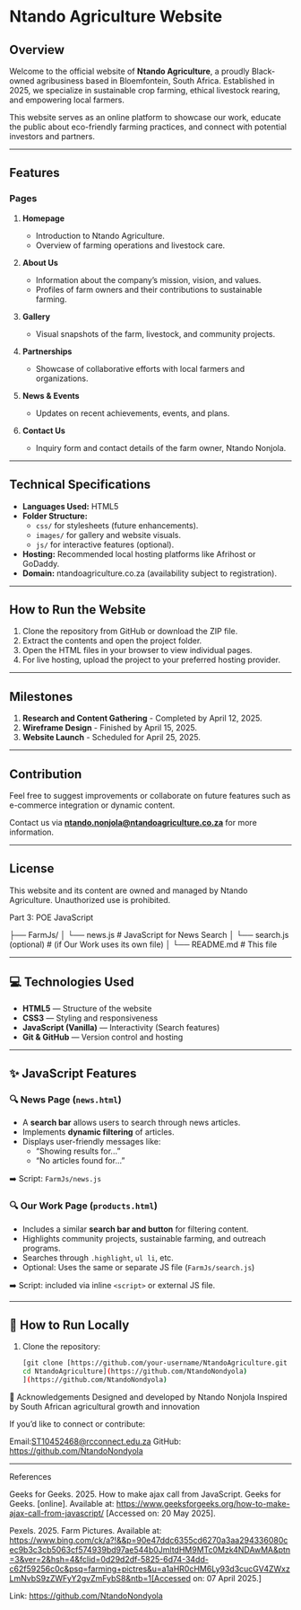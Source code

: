 # Ntando Agriculture Website

## Overview

Welcome to the official website of **Ntando Agriculture**, a proudly Black-owned agribusiness based in Bloemfontein, South Africa. Established in 2025, we specialize in sustainable crop farming, ethical livestock rearing, and empowering local farmers.

This website serves as an online platform to showcase our work, educate the public about eco-friendly farming practices, and connect with potential investors and partners.

---

## Features

### Pages

1. **Homepage**

   - Introduction to Ntando Agriculture.
   - Overview of farming operations and livestock care.

2. **About Us**

   - Information about the company’s mission, vision, and values.
   - Profiles of farm owners and their contributions to sustainable farming.


3. **Gallery**

   - Visual snapshots of the farm, livestock, and community projects.

4. **Partnerships**

   - Showcase of collaborative efforts with local farmers and organizations.

5. **News & Events**

   - Updates on recent achievements, events, and plans.

6. **Contact Us**
   - Inquiry form and contact details of the farm owner, Ntando Nonjola.

---

## Technical Specifications

- **Languages Used:** HTML5
- **Folder Structure:**
  - `css/` for stylesheets (future enhancements).
  - `images/` for gallery and website visuals.
  - `js/` for interactive features (optional).
- **Hosting:** Recommended local hosting platforms like Afrihost or GoDaddy.
- **Domain:** ntandoagriculture.co.za (availability subject to registration).

---

## How to Run the Website

1. Clone the repository from GitHub or download the ZIP file.
2. Extract the contents and open the project folder.
3. Open the HTML files in your browser to view individual pages.
4. For live hosting, upload the project to your preferred hosting provider.

---

## Milestones

1. **Research and Content Gathering** - Completed by April 12, 2025.
2. **Wireframe Design** - Finished by April 15, 2025.
3. **Website Launch** - Scheduled for April 25, 2025.

---

## Contribution

Feel free to suggest improvements or collaborate on future features such as e-commerce integration or dynamic content.

Contact us via **ntando.nonjola@ntandoagriculture.co.za** for more information.

---

## License

This website and its content are owned and managed by Ntando Agriculture. Unauthorized use is prohibited.

 Part 3: POE JavaScript

 ├── FarmJs/
│ └── news.js # JavaScript for News Search
│ └── search.js (optional) # (if Our Work uses its own file)
│
└── README.md # This file


---

## 💻 Technologies Used

- **HTML5** — Structure of the website  
- **CSS3** — Styling and responsiveness  
- **JavaScript (Vanilla)** — Interactivity (Search features)  
- **Git & GitHub** — Version control and hosting

---

## ✨ JavaScript Features

### 🔍 News Page (`news.html`)
- A **search bar** allows users to search through news articles.
- Implements **dynamic filtering** of articles.
- Displays user-friendly messages like:
  - “Showing results for...”
  - “No articles found for...”

➡️ Script: `FarmJs/news.js`

### 🔍 Our Work Page (`products.html`)
- Includes a similar **search bar and button** for filtering content.
- Highlights community projects, sustainable farming, and outreach programs.
- Searches through `.highlight`, `ul li`, etc.
- Optional: Uses the same or separate JS file (`FarmJs/search.js`)

➡️ Script: included via inline `<script>` or external JS file.

---

## 📝 How to Run Locally

1. Clone the repository:
   ```bash
   [git clone [https://github.com/your-username/NtandoAgriculture.git
   cd NtandoAgriculture](https://github.com/NtandoNondyola)
   ](https://github.com/NtandoNondyola)
 🙌 Acknowledgements
Designed and developed by Ntando Nonjola
Inspired by South African agricultural growth and innovation

If you’d like to connect or contribute:

Email:ST10452468@rcconnect.edu.za
GitHub: https://github.com/NtandoNondyola


---------------------------------------------------------------------------------------------

References


Geeks for Geeks. 2025. How to make ajax call from JavaScript. Geeks for Geeks. [online].
Available at: https://www.geeksforgeeks.org/how-to-make-ajax-call-from-javascript/
[Accessed on: 20 May 2025].

Pexels. 2025. Farm Pictures. 
Available at: https://www.bing.com/ck/a?!&&p=90e47ddc6355cd6270a3aa294336080cec9b3c3cb5063cf574939bd97ae544b0JmltdHM9MTc0Mzk4NDAwMA&ptn=3&ver=2&hsh=4&fclid=0d29d2df-5825-6d74-34dd-c62f59256c0c&psq=farming+pictres&u=a1aHR0cHM6Ly93d3cucGV4ZWxzLmNvbS9zZWFyY2gvZmFybS8&ntb=1[Accessed on: 07 April 2025.]



 Link: https://github.com/NtandoNondyola
